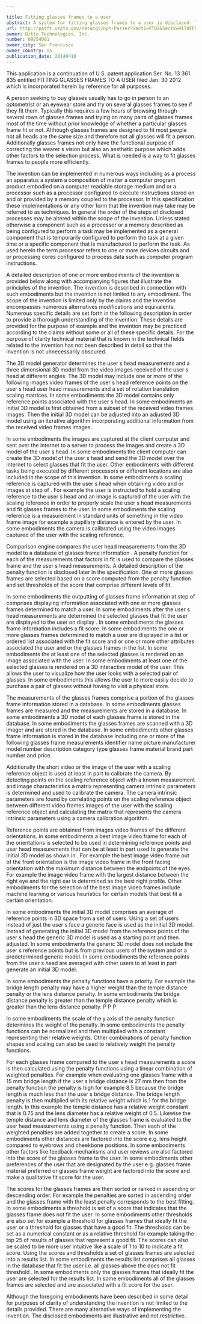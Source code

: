 ```yaml
---

title: Fitting glasses frames to a user
abstract: A system for fitting glasses frames to a user is disclosed. The system includes an interface for receiving images of a user's head at different angles. A processor compares user head measurements determined from the images with a database of glasses frame information that includes glasses frame measurements. One or more glasses frames are selected based on the comparison and the selected glasses frames are output.
url: http://patft.uspto.gov/netacgi/nph-Parser?Sect1=PTO2&Sect2=HITOFF&p=1&u=%2Fnetahtml%2FPTO%2Fsearch-adv.htm&r=1&f=G&l=50&d=PALL&S1=09254081&OS=09254081&RS=09254081
owner: Ditto Technologies, Inc.
number: 09254081
owner_city: San Francisco
owner_country: US
publication_date: 20140410
---
```

This application is a continuation of U.S. patent application Ser. No. 13 361 835 entitled FITTING GLASSES FRAMES TO A USER filed Jan. 30 2012 which is incorporated herein by reference for all purposes.

A person seeking to buy glasses usually has to go in person to an optometrist or an eyewear store and try on several glasses frames to see if they fit them. Typically this requires a few hours of browsing through several rows of glasses frames and trying on many pairs of glasses frames most of the time without prior knowledge of whether a particular glasses frame fit or not. Although glasses frames are designed to fit most people not all heads are the same size and therefore not all glasses will fit a person. Additionally glasses frames not only have the functional purpose of correcting the wearer s vision but also an aesthetic purpose which adds other factors to the selection process. What is needed is a way to fit glasses frames to people more efficiently.

The invention can be implemented in numerous ways including as a process an apparatus a system a composition of matter a computer program product embodied on a computer readable storage medium and or a processor such as a processor configured to execute instructions stored on and or provided by a memory coupled to the processor. In this specification these implementations or any other form that the invention may take may be referred to as techniques. In general the order of the steps of disclosed processes may be altered within the scope of the invention. Unless stated otherwise a component such as a processor or a memory described as being configured to perform a task may be implemented as a general component that is temporarily configured to perform the task at a given time or a specific component that is manufactured to perform the task. As used herein the term processor refers to one or more devices circuits and or processing cores configured to process data such as computer program instructions.

A detailed description of one or more embodiments of the invention is provided below along with accompanying figures that illustrate the principles of the invention. The invention is described in connection with such embodiments but the invention is not limited to any embodiment. The scope of the invention is limited only by the claims and the invention encompasses numerous alternatives modifications and equivalents. Numerous specific details are set forth in the following description in order to provide a thorough understanding of the invention. These details are provided for the purpose of example and the invention may be practiced according to the claims without some or all of these specific details. For the purpose of clarity technical material that is known in the technical fields related to the invention has not been described in detail so that the invention is not unnecessarily obscured.

The 3D model generator determines the user s head measurements and a three dimensional 3D model from the video images received of the user s head at different angles. The 3D model may include one or more of the following images video frames of the user s head reference points on the user s head user head measurements and a set of rotation translation scaling matrices. In some embodiments the 3D model contains only reference points associated with the user s head. In some embodiments an initial 3D model is first obtained from a subset of the received video frames images. Then the initial 3D model can be adjusted into an adjusted 3D model using an iterative algorithm incorporating additional information from the received video frames images.

In some embodiments the images are captured at the client computer and sent over the internet to a server to process the images and create a 3D model of the user s head. In some embodiments the client computer can create the 3D model of the user s head and send the 3D model over the internet to select glasses that fit the user. Other embodiments with different tasks being executed by different processors or different locations are also included in the scope of this invention. In some embodiments a scaling reference is captured with the user s head when obtaining video and or images at step of . For example the user is instructed to hold a scaling reference to the user s head and an image is captured of the user with the scaling reference in order to properly scale the user s head measurements and fit glasses frames to the user. In some embodiments the scaling reference is a measurement in standard units of something in the video frame image for example a pupillary distance is entered by the user. In some embodiments the camera is calibrated using the video images captured of the user with the scaling reference.

Comparison engine compares the user head measurements from the 3D model to a database of glasses frame information . A penalty function for each of the measurements that factors in fit is used to compare the glasses frame and the user s head measurements. A detailed description of the penalty function is disclosed later in the specification. One or more glasses frames are selected based on a score computed from the penalty function and set thresholds of the score that comprise different levels of fit.

In some embodiments the outputting of glasses frame information at step of comprises displaying information associated with one or more glasses frames determined to match a user. In some embodiments after the user s head measurements are determined the selected glasses that fit the user are displayed to the user on display . In some embodiments the glasses frame information includes a fit score. In some embodiments the one or more glasses frames determined to match a user are displayed in a list or ordered list associated with the fit score and or one or more other attributes associated the user and or the glasses frames in the list. In some embodiments the at least one of the selected glasses is rendered on an image associated with the user. In some embodiments at least one of the selected glasses is rendered on a 3D interactive model of the user. This allows the user to visualize how the user looks with a selected pair of glasses. In some embodiments this allows the user to more easily decide to purchase a pair of glasses without having to visit a physical store.

The measurements of the glasses frames comprise a portion of the glasses frame information stored in a database. In some embodiments glasses frames are measured and the measurements are stored in a database. In some embodiments a 3D model of each glasses frame is stored in the database. In some embodiments the glasses frames are scanned with a 3D imager and are stored in the database. In some embodiments other glasses frame information is stored in the database including one or more of the following glasses frame measurements identifier name picture manufacturer model number description category type glasses frame material brand part number and price.

Additionally the short video or the image of the user with a scaling reference object is used at least in part to calibrate the camera. By detecting points on the scaling reference object with a known measurement and image characteristics a matrix representing camera intrinsic parameters is determined and used to calibrate the camera. The camera intrinsic parameters are found by correlating points on the scaling reference object between different video frames images of the user with the scaling reference object and calculating the matrix that represents the camera intrinsic parameters using a camera calibration algorithm.

Reference points are obtained from images video frames of the different orientations. In some embodiments a best image video frame for each of the orientations is selected to be used in determining reference points and user head measurements that can be at least in part used to generate the initial 3D model as shown in . For example the best image video frame out of the front orientation is the image video frame in the front facing orientation with the maximum distance between the endpoints of the eyes. For example the image video frame with the largest distance between the right eye and the right ear is determined as the best right profile. Other embodiments for the selection of the best image video frames include machine learning or various heuristics for certain models that best fit a certain orientation.

In some embodiments the initial 3D model comprises an average of reference points in 3D space from a set of users. Using a set of users instead of just the user s face a generic face is used as the initial 3D model. Instead of generating the initial 3D model from the reference points of the user s head the generic 3D model is used as a starting point and then adjusted. In some embodiments the generic 3D model does not include the user s reference points but is from previous users of the system and or a predetermined generic model. In some embodiments the reference points from the user s head are averaged with other users to at least in part generate an initial 3D model.

In some embodiments the penalty functions have a priority. For example the bridge length penalty may have a higher weight than the temple distance penalty or the lens distance penalty. In some embodiments the bridge distance penalty is greater than the temple distance penalty which is greater than the lens distance penalty. P P P

In some embodiments the scale of the y axis of the penalty function determines the weight of the penalty. In some embodiments the penalty functions can be normalized and then multiplied with a constant representing their relative weights. Other combinations of penalty function shapes and scaling can also be used to relatively weight the penalty functions.

For each glasses frame compared to the user s head measurements a score is then calculated using the penalty functions using a linear combination of weighted penalties. For example when evaluating one glasses frame with a 15 mm bridge length if the user s bridge distance is 27 mm then from the penalty function the penalty is high for example 8.5 because the bridge length is much less than the user s bridge distance. The bridge length penalty is then multiplied with its relative weight which is 1 for the bridge length. In this example the temple distance has a relative weight constant that is 0.75 and the lens diameter has a relative weight of 0.5. Likewise the temple distance and lens diameter of the glasses frame is evaluated to the user head measurements using a penalty function. Then each of the weighted penalties are added together to create a score. In some embodiments other distances are factored into the score e.g. lens height compared to eyebrows and cheekbone positions. In some embodiments other factors like feedback mechanisms and user reviews are also factored into the score of the glasses frame to the user. In some embodiments other preferences of the user that are designated by the user e.g. glasses frame material preferred or glasses frame weight are factored into the score and make a qualitative fit score for the user.

The scores for the glasses frames are then sorted or ranked in ascending or descending order. For example the penalties are sorted in ascending order and the glasses frame with the least penalty corresponds to the best fitting. In some embodiments a threshold is set of a score that indicates that the glasses frame does not fit the user. In some embodiments other thresholds are also set for example a threshold for glasses frames that ideally fit the user or a threshold for glasses that have a good fit. The thresholds can be set as a numerical constant or as a relative threshold for example taking the top 25 of results of glasses that represent a good fit. The scores can also be scaled to be more user intuitive like a scale of 1 to 10 to indicate a fit score. Using the scores and thresholds a set of glasses frames are selected into a results list. In some embodiments the results list comprises all glasses in the database that fit the user i.e. all glasses above the does not fit threshold . In some embodiments only the glasses frames that ideally fit the user are selected for the results list. In some embodiments all of the glasses frames are selected and are associated with a fit score for the user.

Although the foregoing embodiments have been described in some detail for purposes of clarity of understanding the invention is not limited to the details provided. There are many alternative ways of implementing the invention. The disclosed embodiments are illustrative and not restrictive.

